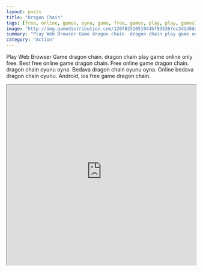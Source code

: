 ```yaml
---
layout: posts
title: "Dragon Chain"
tags: [free, online, games, oyna, game, free, games, play, play, games]
image: "http://img.gamedistribution.com/12078251051944b7935267ec2d1d8da8.jpg"
summary: "Play Web Browser Game dragon chain. dragon chain play game online only free. Best free online game dragon chain. Free online game dragon chain. dragon chain oyunu oyna. Bedava dragon chain oyunu oyna. Online bedava dragon chain oyunu. Android, ios free game dragon chain."
category: "Action"
---
```


Play Web Browser Game dragon chain. dragon chain play game online only free. Best free online game dragon chain. Free online game dragon chain. dragon chain oyunu oyna. Bedava dragon chain oyunu oyna. Online bedava dragon chain oyunu. Android, ios free game dragon chain.

<iframe width="100%" height="480px;" src="http://flash.gamedistribution.com?game=12078251051944b7935267ec2d1d8da8"></iframe>